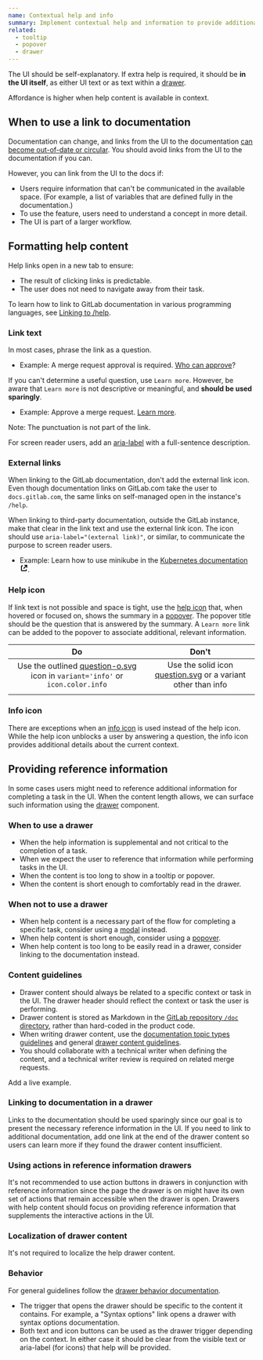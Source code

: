```yaml
---
name: Contextual help and info
summary: Implement contextual help and information to provide additional context and assistance to a user.
related:
  - tooltip
  - popover
  - drawer
---
```


The UI should be self-explanatory. If extra help is required, it should be **in the UI itself**,
as either UI text or as text within a [drawer](/components/drawer).

Affordance is higher when help content is available in context.

## When to use a link to documentation

Documentation can change, and links from the UI to the documentation [can become out-of-date or circular](https://youtu.be/L2D_8BuUFNE).
You should avoid links from the UI to the documentation if you can.

However, you can link from the UI to the docs if:

- Users require information that can't be communicated in the available space. (For example, a list of variables that are defined fully in the documentation.)
- To use the feature, users need to understand a concept in more detail.
- The UI is part of a larger workflow.

## Formatting help content

Help links open in a new tab to ensure:

- The result of clicking links is predictable.
- The user does not need to navigate away from their task.

To learn how to link to GitLab documentation in various programming languages, see [Linking to /help](https://docs.gitlab.com/ee/development/documentation/#linking-to-help).

### Link text

In most cases, phrase the link as a question.

- Example: A merge request approval is required. [Who can approve](https://docs.gitlab.com)?

If you can't determine a useful question, use `Learn more`. However, be aware that `Learn more` is not descriptive or meaningful, and **should be used sparingly**.

- Example: Approve a merge request. [Learn more](https://docs.gitlab.com).

Note: The punctuation is not part of the link.

For screen reader users, add an [aria-label](https://www.w3.org/WAI/WCAG21/Techniques/aria/ARIA8) with a full-sentence description.

### External links

When linking to the GitLab documentation, don't add the external link icon.
Even though documentation links on GitLab.com take the user to `docs.gitlab.com`, the same links
on self-managed open in the instance's `/help`.

When linking to third-party documentation, outside the GitLab instance, make that clear in the link text and use the external link icon. The icon should use `aria-label="(external link)"`, or similar, to communicate the purpose to screen reader users.

- Example: Learn how to use minikube in the <a href="#" class="gl-link">Kubernetes documentation <svg xmlns="http://www.w3.org/2000/svg" width="16" height="16" viewBox="0 0 16 16" class="gl-align-text-bottom" role="img" aria-label="(external link)">
  <path fill="#000000" fill-rule="evenodd" d="M5,2 C5.55228,2 6,2.44772 6,3 C6,3.55228 5.55228,4 5,4 L4,4 L4,12 L12,12 L12,11 C12,10.4477 12.4477,10 13,10 C13.5523,10 14,10.4477 14,11 L14,12 C14,13.1046 13.1046,14 12,14 L4,14 C2.89543,14 2,13.1046 2,12 L2,4 C2,2.89543 2.89543,2 4,2 L5,2 Z M15,1 L15,5.99814453 C15,6.55043453 14.5523,6.99814453 14,6.99814453 C13.4477,6.99814453 13,6.55043453 13,5.99814453 L13,4.41419 L8.71571,8.69846 C8.32519,9.08899 7.69202,9.08899 7.3015,8.69846 C6.91097,8.30794 6.91097,7.67477 7.3015,7.28425 L11.5858,3 L9.99619141,3 C9.44391141,3 8.99619141,2.55228 8.99619141,2 C8.99619141,1.44772 9.44391141,1 9.99619141,1 L15,1 Z" style="fill: currentColor;"></path></svg></a>.

### Help icon

If link text is not possible and space is tight, use the [help icon](http://gitlab-org.gitlab.io/gitlab-svgs/?q=~question-o) that, when hovered or focused on, shows the summary in a [popover](/components/popover). The popover title should be the question that is answered by the summary. A `Learn more` link can be added to the popover to associate additional, relevant information.

| Do                                                                                                                                                                                         | Don't                                                                                                                                                                                                |
| :----------------------------------------------------------------------------------------------------------------------------------------------------------------------------------------: | :--------------------------------------------------------------------------------------------------------------------------------------------------------------------------------------------------: |
| Use the outlined [question-o.svg](http://gitlab-org.gitlab.io/gitlab-svgs/?q=~question-o) icon in `variant='info'` or `icon.color.info`                                                    | Use the solid icon [question.svg](http://gitlab-org.gitlab.io/gitlab-svgs/?q=~question) or a variant other than info                                                                                 |
| <figure-img alt="Popover with link to documentation" label="Show information in the popover with a link to documentation" src="/img/help-popover-with-link.png"  width="312"></figure-img> | <figure-img alt="Popover with link to documentation" label="Use the icon as a link or with a tooltip" src="/img/help-tooltip.png" alt="Popover with link to documentation" width="280"></figure-img> |

### Info icon

There are exceptions when an [info icon](https://gitlab-org.gitlab.io/gitlab-svgs/?q=~information-o) is used instead of the help icon. While the help icon unblocks a user by answering a question, the info icon provides additional details about the current context.

## Providing reference information

In some cases users might need to reference additional information for completing a task in the UI. When the content length allows, we can surface such information using the [drawer](/components/drawer) component.

### When to use a drawer

- When the help information is supplemental and not critical to the completion of a task.
- When we expect the user to reference that information while performing tasks in the UI.
- When the content is too long to show in a tooltip or popover.
- When the content is short enough to comfortably read in the drawer.

### When not to use a drawer

- When help content is a necessary part of the flow for completing a specific task, consider using a [modal](/components/modal) instead.
- When help content is short enough, consider using a [popover](/components/popover).
- When help content is too long to be easily read in a drawer, consider linking to the documentation instead.

### Content guidelines

- Drawer content should always be related to a specific context or task in the UI. The drawer header should reflect the context or task the user is performing.
- Drawer content is stored as Markdown in the [GitLab repository `/doc` directory](https://gitlab.com/gitlab-org/gitlab/-/tree/master/doc), rather than hard-coded in the product code.
- When writing drawer content, use the [documentation topic types guidelines](https://docs.gitlab.com/ee/development/documentation/topic_types/) and general [drawer content guidelines](/components/drawer/#content).
- You should collaborate with a technical writer when defining the content, and a technical writer review is required on related merge requests.

<todo>Add a live example.</todo>

### Linking to documentation in a drawer

Links to the documentation should be used sparingly since our goal is to present the necessary reference information in the UI. If you need to link to additional documentation, add one link at the end of the drawer content so users can learn more if they found the drawer content insufficient.

### Using actions in reference information drawers

It's not recommended to use action buttons in drawers in conjunction with reference information since the page the drawer is on might have its own set of actions that remain accessible when the drawer is open. Drawers with help content should focus on providing reference information that supplements the interactive actions in the UI.

### Localization of drawer content

It's not required to localize the help drawer content.

### Behavior

For general guidelines follow the [drawer behavior documentation](/components/drawer/#behavior).

- The trigger that opens the drawer should be specific to the content it contains. For example, a "Syntax options" link opens a drawer with syntax options documentation.
- Both text and icon buttons can be used as the drawer trigger depending on the context. In either case it should be clear from the visible text or aria-label (for icons) that help will be provided.
